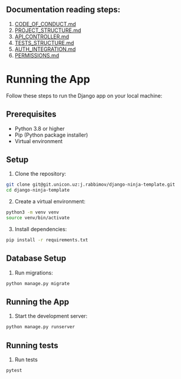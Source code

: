 ## Documentation reading steps:

1. [CODE_OF_CONDUCT.md](https://git.unicon.uz/j.rabbimov/django-ninja-template/-/blob/docs/docs/CODE_OF_CONDUCT.md)
2. [PROJECT_STRUCTURE.md](https://git.unicon.uz/j.rabbimov/django-ninja-template/-/blob/docs/docs/PROJECT_STRUCTURE.md)
3. [API_CONTROLLER.md](https://git.unicon.uz/j.rabbimov/django-ninja-template/-/blob/docs/docs/API_CONTROLLER.md)
4. [TESTS_STRUCTURE.md](https://git.unicon.uz/j.rabbimov/django-ninja-template/-/blob/docs/docs/TESTS_STRUCTURE.md)
5. [AUTH_INTEGRATION.md](https://git.unicon.uz/j.rabbimov/django-ninja-template/-/blob/docs/docs/AUTH_INTEGRATION.md)
6. [PERMISSIONS.md](https://git.unicon.uz/j.rabbimov/django-ninja-template/-/blob/feature/docs/PERMISSIONS.md)

# Running the App

Follow these steps to run the Django app on your local machine:

## Prerequisites

- Python 3.8 or higher
- Pip (Python package installer)
- Virtual environment

## Setup

1. Clone the repository:
```bash
git clone git@git.unicon.uz:j.rabbimov/django-ninja-template.git  
cd django-ninja-template
```

2. Create a virtual environment:
```bash
python3 -m venv venv
source venv/bin/activate
```

3. Install dependencies:
```bash
pip install -r requirements.txt
```

## Database Setup

1. Run migrations:
```bash
python manage.py migrate
```

## Running the App

1. Start the development server:
```bash
python manage.py runserver
```

## Running tests
1. Run tests

```bash
pytest
```

